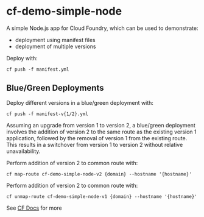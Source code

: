 # cf-demo-simple-node

A simple Node.js app for Cloud Foundry, which can be used to demonstrate:

- deployment using manifest files
- deployment of multiple versions

Deploy with:
```
cf push -f manifest.yml
```

## Blue/Green Deployments

Deploy different versions in a blue/green deployment with:
```
cf push -f manifest-v{1/2}.yml
```

Assuming an upgrade from version 1 to version 2, a blue/green deployment involves the addition of version 2 to the same route as the existing version 1 application, followed by the removal of version 1 from the existing route. This results in a switchover from version 1 to version 2 without relative unavailability.

Perform addition of version 2 to common route with:
```
cf map-route cf-demo-simple-node-v2 {domain} --hostname '{hostname}'
```

Perform addition of version 2 to common route with:
```
cf unmap-route cf-demo-simple-node-v1 {domain} --hostname '{hostname}'
```

See [CF Docs](https://docs.cloudfoundry.org/devguide/deploy-apps/blue-green.html) for more
